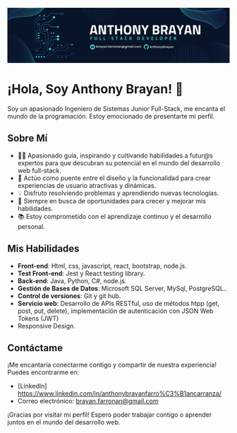 ![Anthony Brayan](Anthony%20brayan.png)
# ¡Hola, Soy Anthony Brayan! 👋

Soy un apasionado Ingeniero de Sistemas Junior Full-Stack, me encanta el mundo de la programación. Estoy emocionado de presentarte mi perfil.

## Sobre Mí

- 👨‍🏫 Apasionado guía, inspirando y cultivando habilidades a futur@s expertos para que descubran su potencial en el mundo del desarrollo web full-stack.
- 🚀 Actúo como puente entre el diseño y la funcionalidad para crear experiencias de usuario atractivas y dinámicas.
- 💡 Disfruto resolviendo problemas y aprendiendo nuevas tecnologías.
- 🌱 Siempre en busca de oportunidades para crecer y mejorar mis habilidades.
- 📚 Estoy comprometido con el aprendizaje continuo y el desarrollo personal.

## Mis Habilidades

- **Front-end**: Html, css, javascript, react, bootstrap, node.js.
- **Test Front-end**: Jest y React testing library.
- **Back-end**: Java, Python, C#, node.js.
- **Gestión de Bases de Datos**: Microsoft SQL Server, MySql, PostgreSQL..
- **Control de versiones**: Git y git hub.
- **Servicio web**: Desarrollo de APIs RESTful, uso de métodos htpp (get, post, put, delete), implementación de autenticación con JSON Web Tokens (JWT)
- Responsive Design.

## Contáctame

¡Me encantaría conectarme contigo y compartir de nuestra experiencia! Puedes encontrarme en:

- [LinkedIn] https://www.linkedin.com/in/anthonybrayanfarro%C3%B1ancarranza/
- Correo electrónico: brayan.farronan@gmail.com

¡Gracias por visitar mi perfil! Espero poder trabajar contigo o aprender juntos en el mundo del desarrollo web.
